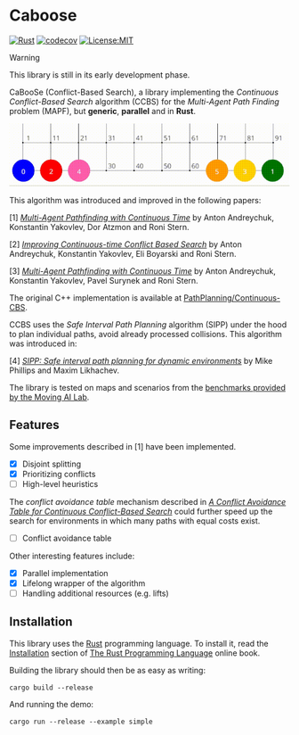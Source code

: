 # Caboose

[![Rust](https://github.com/vcoppe/cbs/actions/workflows/rust.yml/badge.svg)](https://github.com/vcoppe/cbs/actions?query=workflow%3A%22Rust%22)
[![codecov](https://codecov.io/gh/vcoppe/cbs/graph/badge.svg?token=219FLVZLS6)](https://codecov.io/gh/vcoppe/cbs)
[![License:MIT](https://img.shields.io/badge/License-MIT-yellow.svg)](https://opensource.org/licenses/MIT)

> [!WARNING]  
> This library is still in its early development phase.

CaBooSe (Conflict-Based Search), a library implementing the *Continuous Conflict-Based Search* algorithm (CCBS) for the *Multi-Agent Path Finding* problem (MAPF), but **generic**, **parallel** and in **Rust**.

![](resources/demo.gif)

This algorithm was introduced and improved in the following papers:

[1] [*Multi-Agent Pathfinding with Continuous Time*](https://doi.org/10.24963/ijcai.2019/6) by Anton Andreychuk, Konstantin Yakovlev, Dor Atzmon and Roni Stern.

[2] [*Improving Continuous-time Conflict Based Search*](https://doi.org/10.1609/aaai.v35i13.17338) by Anton Andreychuk, Konstantin Yakovlev, Eli Boyarski and Roni Stern.

[3] [*Multi-Agent Pathfinding with Continuous Time*](https://doi.org/10.1016/j.artint.2022.103662) by Anton Andreychuk, Konstantin Yakovlev, Pavel Surynek and Roni Stern.

The original C++ implementation is available at [PathPlanning/Continuous-CBS](https://github.com/PathPlanning/Continuous-CBS).

CCBS uses the *Safe Interval Path Planning* algorithm (SIPP) under the hood to plan individual paths, avoid already processed collisions. This algorithm was introduced in:

[4] [*SIPP: Safe interval path planning for dynamic environments*](https://doi.org/10.1109/ICRA.2011.5980306) by Mike Phillips and Maxim Likhachev.

The library is tested on maps and scenarios from the [benchmarks provided by the Moving AI Lab](https://movingai.com/benchmarks/mapf/index.html).


## Features

Some improvements described in [1] have been implemented.
- [x] Disjoint splitting
- [x] Prioritizing conflicts
- [ ] High-level heuristics

The *conflict avoidance table* mechanism described in [*A Conflict Avoidance Table for Continuous Conflict-Based Search*](https://doi.org/10.1609/socs.v15i1.21780) could further speed up the search for environments in which many paths with equal costs exist.
- [ ] Conflict avoidance table

Other interesting features include:
- [x] Parallel implementation
- [x] Lifelong wrapper of the algorithm
- [ ] Handling additional resources (e.g. lifts)

## Installation

This library uses the [Rust](https://www.rust-lang.org/) programming language.
To install it, read the [Installation](https://doc.rust-lang.org/book/ch01-01-installation.html) section of [The Rust Programming Language](https://doc.rust-lang.org/book/index.html) online book.

Building the library should then be as easy as writing:
```
cargo build --release
```
And running the demo:
```
cargo run --release --example simple
```

